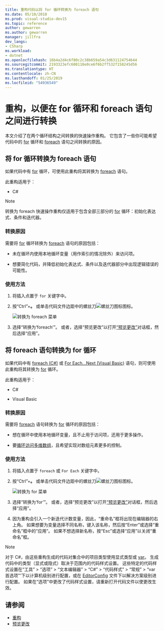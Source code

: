 ```yaml
---
title: 重构代码以将 for 循环转换为 foreach 语句
ms.date: 05/10/2018
ms.prod: visual-studio-dev15
ms.topic: reference
author: gewarren
ms.author: gewarren
manager: jillfra
dev_langs:
- CSharp
ms.workload:
- dotnet
ms.openlocfilehash: 16b4a2d4c6f80c2c38b659a54c3d631124754644
ms.sourcegitcommit: 2193323efc608118e0ce6f6b2ff532f158245d56
ms.translationtype: HT
ms.contentlocale: zh-CN
ms.lasthandoff: 01/25/2019
ms.locfileid: "54936549"
---
```

# <a name="refactoring-to-convert-between-a-for-loop-and-a-foreach-statement"></a>重构，以便在 for 循环和 foreach 语句之间进行转换

本文介绍了在两个循环结构之间转换的快速操作重构。 它包含了一些你可能希望代码中的 [for](/dotnet/csharp/language-reference/keywords/for) 循环和 [foreach](/dotnet/csharp/language-reference/keywords/foreach-in) 语句之间转换的原因。

## <a name="convert-a-for-loop-to-a-foreach-statement"></a>将 for 循环转换为 foreach 语句

如果代码中有 [for](/dotnet/csharp/language-reference/keywords/for) 循环，可使用此重构将其转换为 [foreach](/dotnet/csharp/language-reference/keywords/foreach-in) 语句。

此重构适用于：

- C#

> [!NOTE]
> 转换为 foreach 快速操作重构仅适用于包含全部三部分的 [for](/dotnet/csharp/language-reference/keywords/for) 循环：初始化表达式、条件和迭代器。

### <a name="why-convert"></a>转换原因

需要将 [for](/dotnet/csharp/language-reference/keywords/for) 循环转换为 [foreach](/dotnet/csharp/language-reference/keywords/foreach-in) 语句的原因包括：

- 未在循环内使用本地循环变量（用作索引的情况除外）来访问项。

- 想要简化代码，并降低初始化表达式、条件以及迭代器部分中出现逻辑错误的可能性。

### <a name="how-to-use-it"></a>使用方法

1. 将插入点置于 `for` 关键字中。

1. 按“Ctrl”+**。** 或单击代码文件边距中的螺丝刀![螺丝刀图标](../media/screwdriver-icon.png)图标。

   ![转换为 foreach 菜单](media/convert-to-foreach.png)

1. 选择“转换为‘foreach’”。 或者，选择“预览更改”以打开[“预览更改”](../../ide/preview-changes.md)对话框，然后选择“应用”。

## <a name="convert-a-foreach-statement-to-a-for-loop"></a>将 foreach 语句转换为 for 循环

如果代码中有 [foreach (C#)](/dotnet/csharp/language-reference/keywords/foreach-in) 或 [For Each...Next (Visual Basic)](/dotnet/visual-basic/language-reference/statements/for-each-next-statement) 语句，则可使用此重构将其转换为 [for](/dotnet/csharp/language-reference/keywords/for) 循环。

此重构适用于：

- C#

- Visual Basic

### <a name="why-convert"></a>转换原因

需要将 [foreach](/dotnet/csharp/language-reference/keywords/foreach-in) 语句转换为 [for](/dotnet/csharp/language-reference/keywords/for) 循环的原因包括：

- 想在循环中使用本地循环变量，且不止用于访问项，还用于更多操作。

- 要[循环访问多维数组](/dotnet/csharp/programming-guide/arrays/using-foreach-with-arrays)，且希望实现对数组元素更多的控制。

### <a name="how-to-use-it"></a>使用方法

1. 将插入点置于 `foreach` 或 `For Each` 关键字中。

1. 按“Ctrl”+**。** 或单击代码文件边距中的螺丝刀![螺丝刀图标](../media/screwdriver-icon.png)图标。

   ![转换为 for 菜单](media/convert-to-for.png)

1. 选择“转换为‘for’”。 或者，选择“预览更改”以打开[“预览更改”](../../ide/preview-changes.md)对话框，然后选择“应用”。

1. 因为重构会引入一个新迭代计数变量，因此，“重命名”框将出现在编辑器的右上角。 如果想要为变量选择不同名称，键入该名称，然后按“Enter”或选择“重命名”框中的“应用”。 如果不想选择新名称，按“Esc”或选择“应用”以关闭“重命名”框。

> [!NOTE]
> 对于 C#，由这些重构生成的代码对集合中的项目类型使用显式类型或 [var](/dotnet/csharp/language-reference/keywords/var)。 生成代码中的类型（显式或隐式）取决于范围内的代码样式设置。 这些特定的代码样式设置在“工具” > “选项” > “文本编辑器” > “C#” > “代码样式” > “常规” > “var 首选项”\'下以计算机级别进行配置，或在 [EditorConfig](../../ide/editorconfig-code-style-settings-reference.md#implicit-and-explicit-types) 文件下以解决方案级别进行配置。 如果在“选项”中更改了代码样式设置，请重新打开代码文件以使更改生效。

## <a name="see-also"></a>请参阅

- [重构](../refactoring-in-visual-studio.md)
- [预览更改](../../ide/preview-changes.md)